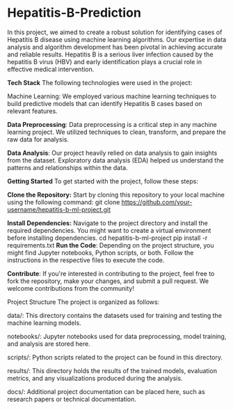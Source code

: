 # Hepatitis-B-Prediction
In this project, we aimed to create a robust solution for identifying cases of Hepatitis B disease using machine learning algorithms. Our expertise in data analysis and algorithm development has been pivotal in achieving accurate and reliable results. Hepatitis B is a serious liver infection caused by the hepatitis B virus (HBV) and early identification plays a crucial role in effective medical intervention.

**Tech Stack**
The following technologies were used in the project:

Machine Learning: We employed various machine learning techniques to build predictive models that can identify Hepatitis B cases based on relevant features.

**Data Preprocessing**: Data preprocessing is a critical step in any machine learning project. We utilized techniques to clean, transform, and prepare the raw data for analysis.

**Data Analysis**: Our project heavily relied on data analysis to gain insights from the dataset. Exploratory data analysis (EDA) helped us understand the patterns and relationships within the data.

**Getting Started**
To get started with the project, follow these steps:

**Clone the Repository:** Start by cloning this repository to your local machine using the following command:
git clone https://github.com/your-username/hepatitis-b-ml-project.git

**Install Dependencies:** Navigate to the project directory and install the required dependencies. You might want to create a virtual environment before installing dependencies.
cd hepatitis-b-ml-project
pip install -r requirements.txt
**Run the Code**: Depending on the project structure, you might find Jupyter notebooks, Python scripts, or both. Follow the instructions in the respective files to execute the code.

**Contribute**: If you're interested in contributing to the project, feel free to fork the repository, make your changes, and submit a pull request. We welcome contributions from the community!

Project Structure
The project is organized as follows:

data/: This directory contains the datasets used for training and testing the machine learning models.

notebooks/: Jupyter notebooks used for data preprocessing, model training, and analysis are stored here.

scripts/: Python scripts related to the project can be found in this directory.

results/: This directory holds the results of the trained models, evaluation metrics, and any visualizations produced during the analysis.

docs/: Additional project documentation can be placed here, such as research papers or technical documentation.
